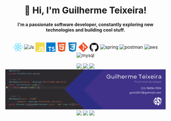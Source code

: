 <h1 align="center">
  👋 Hi, I'm Guilherme Teixeira!
</h1>

<p align="center">
  <b>I'm a passionate software developer, constantly exploring new technologies and building cool stuff. </b>
</p>

<div align="center" valign="top"><br>
  <img align="center" alt="React" height="30" width="30" src="https://raw.githubusercontent.com/devicons/devicon/master/icons/react/react-original.svg">
  <img align="center" alt="Js" height="30" width="30" src="https://www.vectorlogo.zone/logos/java/java-icon.svg">
  <img align="center" alt="Js" height="30" width="30" src="https://raw.githubusercontent.com/devicons/devicon/master/icons/javascript/javascript-plain.svg">
  <img align="center" alt="Js" height="30" width="30" src="https://raw.githubusercontent.com/devicons/devicon/master/icons/typescript/typescript-plain.svg">
  <img align="center" alt="HTML" height="30" width="30" src="https://raw.githubusercontent.com/devicons/devicon/master/icons/html5/html5-original.svg">
  <img align="center" alt="CSS" height="30" width="30" src="https://raw.githubusercontent.com/devicons/devicon/master/icons/css3/css3-original.svg">
  <img align="center" alt="git" height="30" width="30" src="https://raw.githubusercontent.com/devicons/devicon/master/icons/git/git-original.svg">
  <img align="center" alt="github" height="30" width="30" src="https://raw.githubusercontent.com/devicons/devicon/master/icons/github/github-original.svg"> 
  <img align="center" alt="spring" height="30" width="30" src="https://www.vectorlogo.zone/logos/springio/springio-icon.svg"> 
  <img align="center" alt="postman" height="30" width="30" src="https://www.vectorlogo.zone/logos/getpostman/getpostman-icon.svg"> 
  <img align="center" alt="aws" height="30" width="30" src="https://github.com/leandrocgsi/leandrocgsi/blob/main/svg_logos/amazon_aws-icon.png"> 
  <img align="center" alt="mysql" height="30" width="30" src="https://www.vectorlogo.zone/logos/mysql/mysql-icon.svg"> 
</div><br>

<div align="center" color="#fff">
  <a href="https://github.com/Teixeiraass">
    <img height="150em" src="https://github-readme-stats.vercel.app/api?username=Teixeiraass&count_private=true&include_all_commits=true&show_icons=true&hide_border=true&show_owner=true&theme=default"/>
    <img height="150em" src="https://github-readme-stats.vercel.app/api/top-langs/?username=Teixeiraass&theme=default&hide_border=false&&layout=compact"/>
    <img height="180em" src="https://github-readme-streak-stats.herokuapp.com/?user=Teixeiraass&show_icons=true&hide_border=true&count_private=true&include_all_commits=true&theme=default" />
  </a>
</div>

<img src="./github/assets/image/header-readme.svg" alt="banner de Guilherme Teixeira"/>

<div align="center">
  <a href="https://www.instagram.com/guiguisantost/" target="_blank"><img src="https://img.shields.io/badge/-Instagram-%23E4405F?style=for-the-badge&logo=instagram&logoColor=white" target="_blank"></a>
  <a href="https://www.linkedin.com/in/guilherme-teixeira-aa35bb1ba/" target="_blank"><img src="https://img.shields.io/badge/-LinkedIn-%230077B5?style=for-the-badge&logo=linkedin&logoColor=white" target="_blank"></a> 
  <a href="mailto:guist2017@hotmail.com"><img src="https://img.shields.io/badge/-Gmail-%23333?style=for-the-badge&logo=gmail&logoColor=white" target="_blank"></a>
</div>



